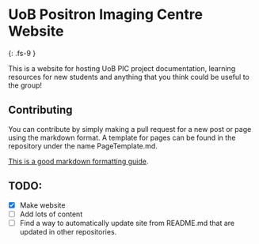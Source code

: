 # UoB Positron Imaging Centre Website
{: .fs-9 }

This is a website for hosting UoB PIC project documentation, learning resources for new students and anything that you think could be useful to the group!

## Contributing

You can contribute by simply making a pull request for a new post or page using the markdown format. 
A template for pages can be found in the repository under the name PageTemplate.md.

[This is a good markdown formatting guide]( https://www.markdownguide.org/basic-syntax/).

## TODO:

- [x] Make website
- [ ] Add lots of content
- [ ] Find a way to automatically update site from README.md that are updated in other repositories.